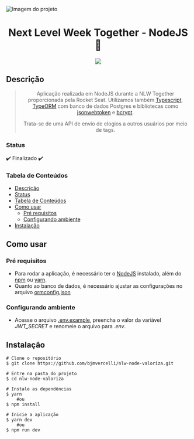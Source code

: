 ![Imagem do projeto](https://www.notion.so/image/https%3A%2F%2Fs3-us-west-2.amazonaws.com%2Fsecure.notion-static.com%2Fc158979b-4d23-4acc-b82f-e57f743639b4%2FThumbnail_NLW_Missao-1.png?table=block&id=a25b063c-c195-4651-8056-3951d03e2459&spaceId=08f749ff-d06d-49a8-a488-9846e081b224&width=3840&userId=cf9b1e94-00e5-4697-931b-a8f9d1b88890&cache=v2)
<h1 align="center">Next Level Week Together - NodeJS 🚀</h1>

 
<div align="center">
<a href="https://nodejs.org/en/"><img src="https://img.shields.io/badge/Node-%5Ev14.17.3-green"/></a>
</div>

## Descrição

> <p align="center">Aplicação realizada em NodeJS durante a NLW Together proporcionada pela Rocket Seat. Utilizamos também <a href="https://www.typescriptlang.org/">Typescript</a>, <a href="https://typeorm.io/#/">TypeORM</a> com banco de dados Postgres e bibliotecas como <a href="https://www.npmjs.com/package/jsonwebtoken">jsonwebtoken</a> e <a href="https://www.npmjs.com/package/bcryptjs">bcrypt</a>.</p>
> <p align="center">Trata-se de uma API de envio de elogios a outros usuários por meio de tags.</p>


### Status
✔️ Finalizado ✔️


### Tabela de Conteúdos
<!--ts-->
- [Descrição](#descrição)
- [Status](#status)
- [Tabela de Conteúdos](#tabela-de-conteúdos)
- [Como usar](#como-usar)
    - [Pré requisitos](#pré-requisitos)
    - [Configurando ambiente](#configurando-ambiente)
- [Instalação](#instalação)
<!--te-->


## Como usar

### Pré requisitos
- Para rodar a aplicação, é necessário ter o [NodeJS](https://nodejs.org/en/) instalado, além do [npm](https://www.npmjs.com/) ou [yarn](https://yarnpkg.com/).
- Quanto ao banco de dados, é necessário ajustar as configurações no arquivo [ormconfig.json](https://github.com/bjmvercelli/nlw-node-valoriza/blob/main/ormconfig.json)

### Configurando ambiente
- Acesse o arquivo [.env.example](https://github.com/bjmvercelli/nlw-node-valoriza/blob/main/.env.example), preencha o valor da variável *JWT_SECRET* e renomeie o arquivo para *.env*.


## Instalação
```
# Clone o repositório
$ git clone https://github.com/bjmvercelli/nlw-node-valoriza.git

# Entre na pasta do projeto
$ cd nlw-node-valoriza

# Instale as dependências
$ yarn 
    #ou
$ npm install

# Inicie a aplicação
$ yarn dev 
    #ou
$ npm run dev
```